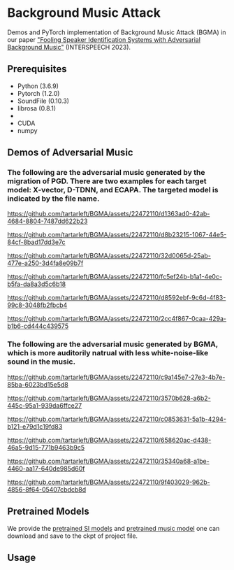 # Background Music Attack
Demos and PyTorch implementation of Background Music Attack (BGMA) in our paper ["Fooling Speaker Identification Systems with Adversarial Background Music"](https://www.isca-speech.org/archive/Interspeech_2020/abstracts/1275.html) (INTERSPEECH 2023).

## Prerequisites
* Python (3.6.9)
* Pytorch (1.2.0)
* SoundFile (0.10.3)
* librosa (0.8.1)
* 
* CUDA
* numpy


## Demos of Adversarial Music
### The following are the adversarial music generated by the migration of PGD. There are two examples for each target model: X-vector, D-TDNN, and ECAPA. The targeted model is indicated by the file name.



https://github.com/tartarleft/BGMA/assets/22472110/d1363ad0-42ab-4684-8804-7487dd622b23


https://github.com/tartarleft/BGMA/assets/22472110/d8b23215-1067-44e5-84cf-8bad17dd3e7c


https://github.com/tartarleft/BGMA/assets/22472110/32d0065d-25ab-477e-a250-3d4fa8e09b7f


https://github.com/tartarleft/BGMA/assets/22472110/fc5ef24b-b1a1-4e0c-b5fa-da8a3d5c6b18


https://github.com/tartarleft/BGMA/assets/22472110/d8592ebf-9c6d-4f83-99c8-3048fb2fbcb4


https://github.com/tartarleft/BGMA/assets/22472110/2cc4f867-0caa-429a-b1b6-cd444c439575

### The following are the adversarial music generated by BGMA, which is more auditorily natrual with less white-noise-like sound in the music.



https://github.com/tartarleft/BGMA/assets/22472110/c9a145e7-27e3-4b7e-85ba-6023bd15e5d8


https://github.com/tartarleft/BGMA/assets/22472110/3570b628-a6b2-445c-95a1-939da6ffce27


https://github.com/tartarleft/BGMA/assets/22472110/c0853631-5a1b-4294-b121-e79d1c19fd83


https://github.com/tartarleft/BGMA/assets/22472110/658620ac-d438-46a5-9d15-771b9463b9c5


https://github.com/tartarleft/BGMA/assets/22472110/35340a68-a1be-4460-aa17-640de985d60f


https://github.com/tartarleft/BGMA/assets/22472110/9f403029-962b-4856-8f64-05407cbdcb8d




## Pretrained Models

We provide the [pretrained SI models](https://github.com/tartarleft/BGMA) and [pretrained music model](https://github.com/tartarleft/BGMA) one can download and save to the ckpt of project file.

## Usage


